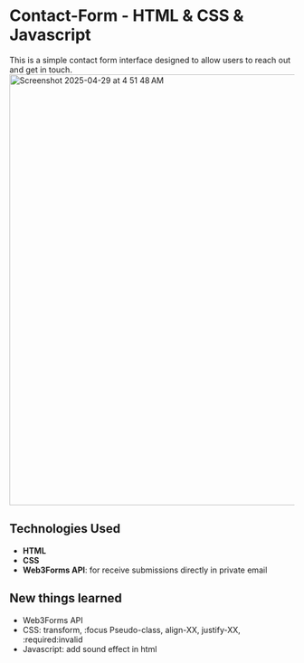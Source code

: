 # Contact-Form - HTML & CSS & Javascript
This is a simple contact form interface designed to allow users to reach out and get in touch.
<img width="762" alt="Screenshot 2025-04-29 at 4 51 48 AM" src="https://github.com/user-attachments/assets/2e35c1b9-c887-4f23-ab54-2e2d92fdfde4" />

## Technologies Used
- **HTML**
- **CSS**
- **Web3Forms API**: for receive submissions directly in private email

## New things learned
- Web3Forms API
- CSS: transform, :focus Pseudo-class, align-XX, justify-XX, :required:invalid
- Javascript: add sound effect in html
